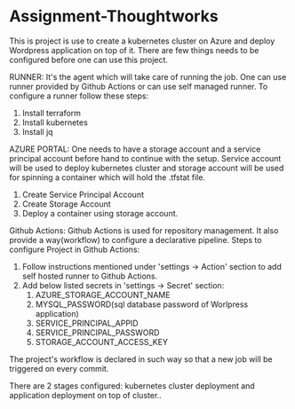 # Assignment-Thoughtworks
This is project is use to create a kubernetes cluster on Azure and deploy Wordpress application on top of it. There are few things needs to be configured before one can use this project.

RUNNER:
It's the agent which will take care of running the job. One can use runner provided by Github Actions or can use self managed runner. To configure a runner follow these steps:

1. Install terraform
2. Install kubernetes
3. Install jq

AZURE PORTAL:
One needs to have a storage account and a service principal account before hand to continue with the setup. Service account will be used to deploy kubernetes cluster and storage account will be used for spinning a container which will hold the .tfstat file.

1. Create Service Principal Account
2. Create Storage Account
3. Deploy a container using storage account.

Github Actions:
Github Actions is used for repository management. It also provide a way(workflow) to configure a declarative pipeline.
Steps to configure Project in Github Actions:
1. Follow instructions mentioned under 'settings -> Action' section to add self hosted runner to Github Actions.
3. Add below listed secrets in 'settings -> Secret' section:
   1. AZURE_STORAGE_ACCOUNT_NAME
   2. MYSQL_PASSWORD(sql database password of Worlpress application)
   3. SERVICE_PRINCIPAL_APPID
   4. SERVICE_PRINCIPAL_PASSWORD
   5. STORAGE_ACCOUNT_ACCESS_KEY


The project's workflow is declared in such way so that a new job will be triggered on every commit.

There are 2 stages configured: kubernetes cluster deployment and application deployment on top of cluster..
  
